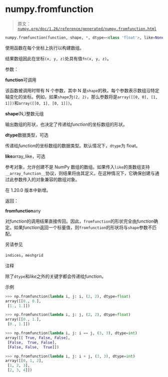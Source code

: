 # numpy.fromfunction

> 原文：[`numpy.org/doc/1.26/reference/generated/numpy.fromfunction.html`](https://numpy.org/doc/1.26/reference/generated/numpy.fromfunction.html)

```py
numpy.fromfunction(function, shape, *, dtype=<class 'float'>, like=None, **kwargs)
```

使用函数在每个坐标上执行以构建数组。

结果数组因此在坐标`(x, y, z)`处具有值`fn(x, y, z)`。

参数：

**function**可调用

该函数被调用时带有 N 个参数，其中 N 是`shape`的秩。每个参数表示数组沿特定轴变化的坐标。例如，如果`shape`为`(2, 2)`，那么参数将是`array([[0, 0], [1, 1]])`和`array([[0, 1], [0, 1]])`。

**shape**(N,)整数元组

输出数组的形状，也决定了传递给*function*的坐标数组的形状。

**dtype**数据类型，可选

传递给*function*的坐标数组的数据类型。默认情况下，`dtype`为 float。

**like**array_like，可选

参考对象，允许创建不是 NumPy 数组的数组。如果传入`like`的类数组支持`__array_function__`协议，则结果将由其定义。在这种情况下，它确保创建与通过此参数传入的对象兼容的数组对象。

在 1.20.0 版本中新增。

返回：

**fromfunction**any

对*function*的调用结果直接传回。因此，`fromfunction`的形状完全由*function*确定。如果*function*返回一个标量值，则`fromfunction`的形状将与`shape`参数不匹配。

另请参见

`indices`，`meshgrid`

注释

除了`dtype`和*like*之外的关键字都会传递给*function*。

示例

```py
>>> np.fromfunction(lambda i, j: i, (2, 2), dtype=float)
array([[0., 0.],
 [1., 1.]]) 
```

```py
>>> np.fromfunction(lambda i, j: j, (2, 2), dtype=float)
array([[0., 1.],
 [0., 1.]]) 
```

```py
>>> np.fromfunction(lambda i, j: i == j, (3, 3), dtype=int)
array([[ True, False, False],
 [False,  True, False],
 [False, False,  True]]) 
```

```py
>>> np.fromfunction(lambda i, j: i + j, (3, 3), dtype=int)
array([[0, 1, 2],
 [1, 2, 3],
 [2, 3, 4]]) 
```
